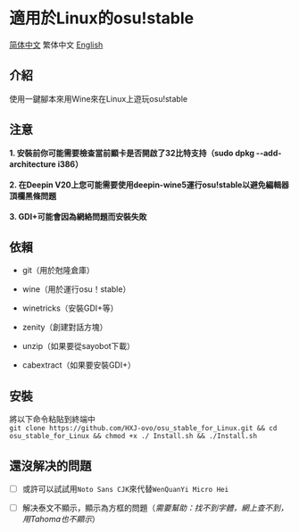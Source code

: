 # 適用於Linux的osu!stable
[简体中文](/README.md) 繁体中文 [English](/English.md)

## 介紹

使用一鍵腳本來用Wine來在Linux上遊玩osu!stable

## 注意

**1. 安裝前你可能需要檢查當前顯卡是否開啟了32比特支持（sudo dpkg --add-architecture i386）<br><br>2. 在Deepin V20上您可能需要使用deepin-wine5運行osu!stable以避免編輯器頂欄黑條問題<br><br>3. GDI+可能會因為網絡問題而安裝失敗**

## 依賴

* git（用於尅隆倉庫）

* wine（用於運行osu！stable）

* winetricks（安裝GDI+等）

* zenity（創建對話方塊）

* unzip（如果要從sayobot下載）

* cabextract（如果要安裝GDI+）

## 安裝

將以下命令粘貼到終端中\
`git clone https://github.com/HXJ-ovo/osu_stable_for_Linux.git && cd osu_stable_for_Linux && chmod +x ./ Install.sh && ./Install.sh`

## 還沒解决的問題

- [ ] 或許可以試試用`Noto Sans CJK`來代替`WenQuanYi Micro Hei`

- [ ] 解决泰文不顯示，顯示為方框的問題（*需要幫助：找不到字體，網上查不到，用Tahoma也不顯示*）
